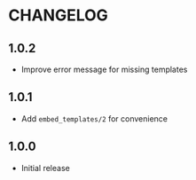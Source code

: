 # CHANGELOG

## 1.0.2

  * Improve error message for missing templates

## 1.0.1

  * Add `embed_templates/2` for convenience

## 1.0.0

  * Initial release
